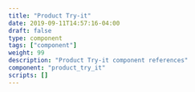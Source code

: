 ```yaml
---
title: "Product Try-it"
date: 2019-09-11T14:57:16-04:00
draft: false
type: component
tags: ["component"]
weight: 99
description: "Product Try-it component references"
component: "product_try_it"
scripts: []
---
```


